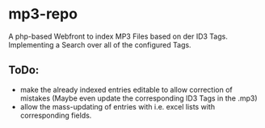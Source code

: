 # mp3-repo
A php-based Webfront to index MP3 Files based on der ID3 Tags.
Implementing a Search over all of the configured Tags.

## ToDo:
 * make the already indexed entries editable to allow correction of mistakes (Maybe even update the corresponding ID3 Tags in the .mp3)
 * allow the mass-updating of entries with i.e. excel lists with corresponding fields.

